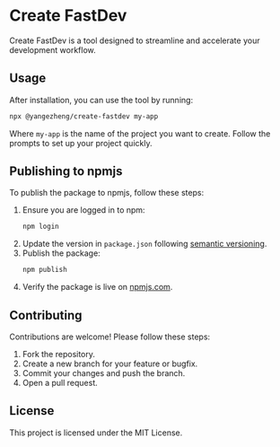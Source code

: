 # Create FastDev

Create FastDev is a tool designed to streamline and accelerate your development workflow.

## Usage

After installation, you can use the tool by running:

```bash
npx @yangezheng/create-fastdev my-app
```

Where `my-app` is the name of the project you want to create. Follow the prompts to set up your project quickly.

## Publishing to npmjs

To publish the package to npmjs, follow these steps:

1. Ensure you are logged in to npm:
   ```bash
   npm login
   ```
2. Update the version in `package.json` following [semantic versioning](https://semver.org/).
3. Publish the package:
   ```bash
   npm publish
   ```
4. Verify the package is live on [npmjs.com](https://www.npmjs.com/).

## Contributing

Contributions are welcome! Please follow these steps:

1. Fork the repository.
2. Create a new branch for your feature or bugfix.
3. Commit your changes and push the branch.
4. Open a pull request.

## License

This project is licensed under the MIT License.
